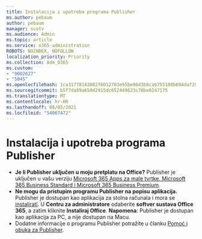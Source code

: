 ```yaml
---
title: Instalacija i upotreba programa Publisher
ms.author: pebaum
author: pebaum
manager: scotv
ms.audience: Admin
ms.topic: article
ms.service: o365-administration
ROBOTS: NOINDEX, NOFOLLOW
localization_priority: Priority
ms.collection: Adm_O365
ms.custom:
- "9002627"
- "5045"
ms.openlocfilehash: 1ca31778143082f6012703e95be06d3b8ca6755180b694daf29f7fda0c64532f
ms.sourcegitcommit: b5f7da89a650d2915dc652449623c78be6247175
ms.translationtype: MT
ms.contentlocale: hr-HR
ms.lasthandoff: 08/05/2021
ms.locfileid: "54067472"
---
```

# <a name="install-and-use-publisher"></a>Instalacija i upotreba programa Publisher

- **Je li Publisher uključen u moju pretplatu na Office?** Publisher je uključen u vašu verziju [Microsoft 365 Apps za male tvrtke, Microsoft 365 Business Standard i Microsoft 365 Business Premium](https://products.office.com/compare-all-microsoft-office-products?activetab=tab:primaryr2).
- **Ne mogu da pristupim programu Publisher na popisu aplikacija.**  Publisher je dostupan kao aplikacija za stolna računala i mora se [instalirati](https://support.office.com/article/Install-Office-apps-from-Office-365-dcf2d841-dac7-455b-9a77-fc8f7ee92702). U **Centru za administratore** odaberite **softver sustava Office 365**, a zatim kliknite **Instaliraj Office**. **Napomena**: Publisher je dostupan kao aplikacija za PC, a nije dostupan na Macu.
- Dodatne informacije o programu Publisher potražite u članku [Pomoć i obuka za Publisher](https://support.office.com/publisher).
